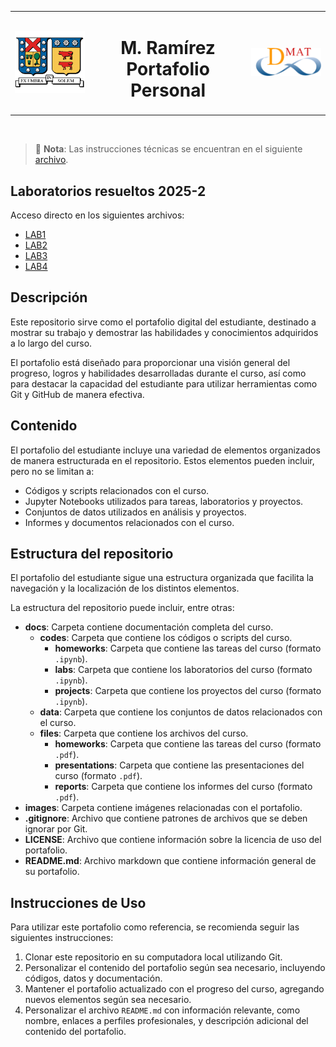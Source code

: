 <table width="100%">
  <tr>
    <td align="left" width="25%">
      <img src="./images/utfsm.png" alt="UM" width="150">
    </td>
    <td align="center" width="50%">
      <h1> M. Ramírez </br> Portafolio Personal
</h1>
    </td>
    <td align="right" width="25%">
      <img src="./images/dmat.png" alt="Facultad" width="150">
    </td>
  </tr>
</table>

</br>


> 🔑 **Nota**: Las instrucciones técnicas se encuentran en el siguiente [archivo](docs/setup.md).

## Laboratorios resueltos 2025-2

Acceso directo en los siguientes archivos:

- [LAB1](docs/codes/labs/lab_01_resolución.ipynb)
- [LAB2](docs/codes/labs/lab_02_resolución.ipynb)
- [LAB3](docs/codes/labs/lab_03_resolucion.ipynb)
- [LAB4](docs/codes/labs/lab_04_resolucion.ipynb)

## Descripción

Este repositorio sirve como el portafolio digital del estudiante, destinado a mostrar 
su trabajo y demostrar las habilidades y conocimientos adquiridos a lo largo del curso. 

El portafolio está diseñado para proporcionar una visión general del progreso, logros 
y habilidades desarrolladas durante el curso, así como para destacar la capacidad del estudiante
para utilizar herramientas como Git y GitHub de manera efectiva.

## Contenido

El portafolio del estudiante incluye una variedad de elementos organizados 
de manera estructurada en el repositorio. Estos elementos pueden incluir, pero no se limitan a:

- Códigos y scripts relacionados con el curso.
- Jupyter Notebooks utilizados para tareas, laboratorios y proyectos.
- Conjuntos de datos utilizados en análisis y proyectos.
- Informes y documentos relacionados con el curso.

## Estructura del repositorio

El portafolio del estudiante sigue una estructura
organizada que facilita la navegación y la localización 
de los distintos elementos. 

La estructura del repositorio puede incluir, entre otras:

- **docs**: Carpeta contiene documentación completa del curso.
  - **codes**: Carpeta que contiene los códigos o scripts del curso.
    - **homeworks**: Carpeta que contiene las tareas del curso  (formato `.ipynb`).
    - **labs**: Carpeta que contiene los laboratorios del curso (formato `.ipynb`).
    - **projects**: Carpeta que contiene los proyectos del curso (formato `.ipynb`).
  - **data**: Carpeta que contiene los conjuntos de datos relacionados con el curso.
  - **files**: Carpeta que contiene los archivos del curso.
    - **homeworks**: Carpeta que contiene las tareas del curso (formato `.pdf`).
    - **presentations**: Carpeta que contiene las presentaciones del curso (formato `.pdf`).
    - **reports**: Carpeta que contiene los informes del curso (formato `.pdf`).
- **images**: Carpeta contiene imágenes relacionadas con el portafolio.
- **.gitignore**: Archivo que contiene patrones de archivos que se deben ignorar por Git.
- **LICENSE**: Archivo que contiene información sobre la licencia de uso del portafolio.
- **README.md**: Archivo markdown que contiene información general de su portafolio.

## Instrucciones de Uso

Para utilizar este portafolio como referencia,
se recomienda seguir las siguientes instrucciones:

1. Clonar este repositorio en su computadora local utilizando Git.
2. Personalizar el contenido del portafolio según sea necesario, incluyendo códigos, datos y documentación.
3. Mantener el portafolio actualizado con el progreso del curso, agregando nuevos elementos según sea necesario.
4. Personalizar el archivo `README.md` con información relevante, como nombre, enlaces a perfiles profesionales, y descripción adicional del contenido del portafolio.
